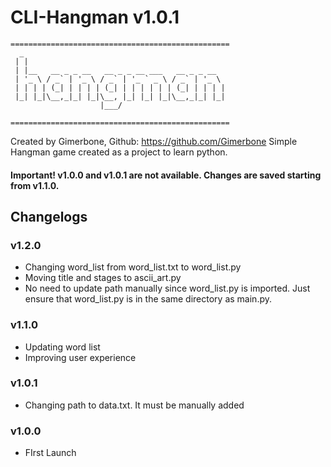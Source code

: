 # CLI-Hangman v1.0.1

```
=================================================
  _                                            
 | |                                            
 | |__   __ _ _ __   __ _ _ __ ___   __ _ _ __  
 | '_ \ / _` | '_ \ / _` | '_ ` _ \ / _` | '_ \ 
 | | | | (_| | | | | (_| | | | | | | (_| | | | |
 |_| |_|\__,_|_| |_|\__, |_| |_| |_|\__,_|_| |_|
                    |___/

=================================================
```

Created by Gimerbone, Github: https://github.com/Gimerbone
Simple Hangman game created as a project to learn python.

#### Important! v1.0.0 and v1.0.1 are not available. Changes are saved starting from v1.1.0.



## Changelogs

### v1.2.0
- Changing word_list from word_list.txt to word_list.py
- Moving title and stages to ascii_art.py
- No need to update path manually since word_list.py is imported. Just ensure that word_list.py is in the same directory as main.py.

### v1.1.0
- Updating word list
- Improving user experience

### v1.0.1
- Changing path to data.txt. It must be manually added

### v1.0.0
- FIrst Launch

